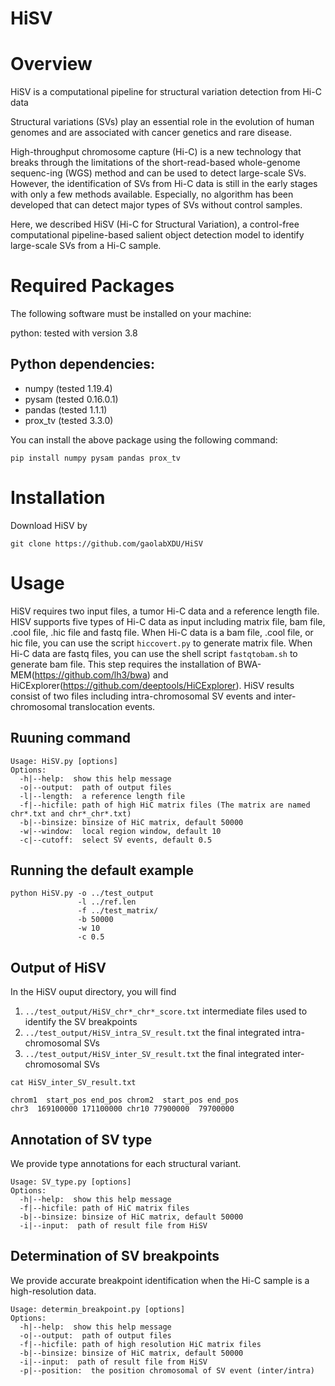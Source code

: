 # HiSV
# Overview
HiSV is a computational pipeline for structural variation detection from Hi-C data

Structural variations (SVs) play an essential role in the evolution of human genomes and are associated with cancer genetics and rare disease.

High-throughput chromosome capture (Hi-C) is a new technology that breaks through the limitations of the short-read-based whole-genome sequenc-ing (WGS) method and can be used to detect large-scale SVs. However, the identification of SVs from Hi-C data is still in the early stages with only a few methods available. Especially, no algorithm has been developed that can detect major types of SVs without control samples.

Here, we described HiSV (Hi-C for Structural Variation), a control-free computational pipeline-based salient object detection model to identify large-scale SVs from a Hi-C sample. 

# Required Packages
The following software must be installed on your machine:

python: tested with version 3.8

## Python dependencies:
* numpy (tested 1.19.4)
* pysam (tested 0.16.0.1)
* pandas (tested 1.1.1)
* prox_tv (tested 3.3.0)

You can install the above package using the following command:
```
pip install numpy pysam pandas prox_tv
```

# Installation
Download HiSV by
```
git clone https://github.com/gaolabXDU/HiSV

```

# Usage
HiSV requires two input files, a tumor Hi-C data and a reference length file. HISV supports five types of Hi-C data as input including matrix file, bam file, .cool file, .hic file and fastq file. When Hi-C data is a bam file, .cool file, or hic file, you can use the script ``hiccovert.py`` to generate matrix file. When Hi-C data are fastq files, you can use the shell script ``fastqtobam.sh`` to generate bam file. This step requires the installation of BWA-MEM(https://github.com/lh3/bwa) and HiCExplorer(https://github.com/deeptools/HiCExplorer). HiSV results consist of two files including intra-chromosomal SV events and inter-chromosomal translocation events. 

## Ruuning command
```
Usage: HiSV.py [options]
Options:
  -h|--help:  show this help message
  -o|--output:  path of output files
  -l|--length:  a reference length file
  -f|--hicfile: path of high HiC matrix files (The matrix are named chr*.txt and chr*_chr*.txt)
  -b|--binsize: binsize of HiC matrix, default 50000
  -w|--window:  local region window, default 10
  -c|--cutoff:  select SV events, default 0.5
```
## Running the default example
```
python HiSV.py -o ../test_output 
               -l ../ref.len 
               -f ../test_matrix/ 
               -b 50000
               -w 10
               -c 0.5
```
## Output of HiSV
In the HiSV ouput directory, you will find
1. ``../test_output/HiSV_chr*_chr*_score.txt``  intermediate files used to identify the SV breakpoints 
2. ``../test_output/HiSV_intra_SV_result.txt``  the final integrated intra-chromosomal SVs
3. ``../test_output/HiSV_inter_SV_result.txt``  the final integrated inter-chromosomal SVs

```
cat HiSV_inter_SV_result.txt

chrom1  start_pos end_pos chrom2  start_pos end_pos
chr3  169100000 171100000 chr10 77900000  79700000
```

## Annotation of SV type
We provide type annotations for each structural variant.
```
Usage: SV_type.py [options]
Options:
  -h|--help:  show this help message
  -f|--hicfile: path of HiC matrix files
  -b|--binsize: binsize of HiC matrix, default 50000
  -i|--input:  path of result file from HiSV
```

## Determination of SV breakpoints
We provide accurate breakpoint identification when the Hi-C sample is a high-resolution data. 
```
Usage: determin_breakpoint.py [options]
Options:
  -h|--help:  show this help message
  -o|--output:  path of output files
  -f|--hicfile: path of high resolution HiC matrix files
  -b|--binsize: binsize of HiC matrix, default 50000
  -i|--input:  path of result file from HiSV
  -p|--position:  the position chromosomal of SV event (inter/intra)
```
